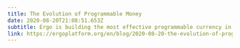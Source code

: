 ```yaml
---
title: The Evolution of Programmable Money
date: 2020-08-20T21:08:51.653Z
subtitle: Ergo is building the most effective programmable currency in history.
link: https://ergoplatform.org/en/blog/2020-08-20-the-evolution-of-programmable-money/
---
```

